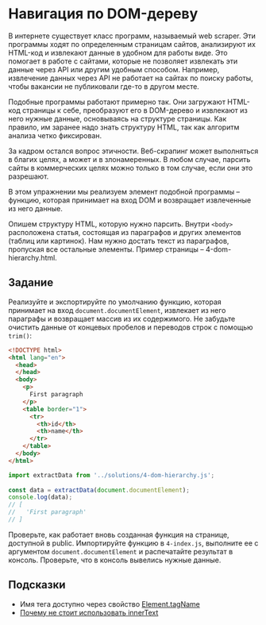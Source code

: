 # Навигация по DOM-дереву

В интернете существует класс программ, называемый web scraper. Эти программы ходят по определенным страницам сайтов, анализируют их HTML-код и извлекают данные в удобном для работы виде. Это помогает в работе с сайтами, которые не позволяет извлекать эти данные через API или другим удобным способом. Например, извлечение данных через API не работает на сайтах по поиску работы, чтобы вакансии не публиковали где-то в другом месте.

Подобные программы работают примерно так. Они загружают HTML-код страницы к себе, преобразуют его в DOM-дерево и извлекают из него нужные данные, основываясь на структуре страницы. Как правило, им заранее надо знать структуру HTML, так как алгоритм анализа четко фиксирован.

За кадром остался вопрос этичности. Веб-скрапинг может выполняться в благих целях, а может и в злонамеренных. В любом случае, парсить сайты в коммерческих целях можно только в том случае, если они это разрешают.

В этом упражнении мы реализуем элемент подобной программы – функцию, которая принимает на вход DOM и возвращает извлеченные из него данные.

Опишем структуру HTML, которую нужно парсить. Внутри `<body>` расположена статья, состоящая из параграфов и других элементов (таблиц или картинок). Нам нужно достать текст из параграфов, пропуская все остальные элементы. Пример страницы – 4-dom-hierarchy.html.

## Задание

Реализуйте и экспортируйте по умолчанию функцию, которая принимает на вход `document.documentElement`, извлекает из него параграфы и возвращает массив из их содержимого. Не забудьте очистить данные от концевых пробелов и переводов строк с помощью `trim()`:

```html
<!DOCTYPE html>
<html lang="en">
  <head>
  </head>
  <body>
    <p>
      First paragraph
    </p>
    <table border="1">
      <tr>
        <th>id</th>
        <th>name</th>
      </tr>
    </table>
  </body>
</html>
```

```js
import extractData from '../solutions/4-dom-hierarchy.js';
 
const data = extractData(document.documentElement);
console.log(data);
// [
//   'First paragraph'
// ]
```

Проверьте, как работает вновь созданная функция на странице, доступной в public. Импортируйте функцию в `4-index.js`, выполните ее с аргументом `document.documentElement` и распечатайте результат в консоль. Проверьте, что в консоль вывелись нужные данные.

## Подсказки

- Имя тега доступно через свойство [Element.tagName](https://developer.mozilla.org/en-US/docs/Web/API/Element/tagName)
- [Почему не стоит использовать innerText](https://ru.hexlet.io/qna/javascript/questions/pochemu-ne-stoit-ispolzovat-innertext)